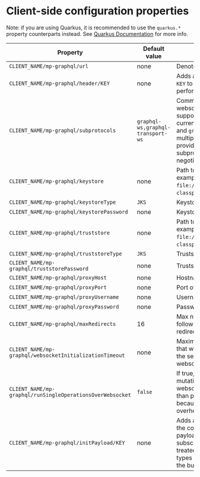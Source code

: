 Client-side configuration properties
========================

Note: if you are using Quarkus, it is recommended to use the `quarkus.*` property counterparts instead. 
See [Quarkus Documentation](https://quarkus.io/guides/all-config#quarkus-smallrye-graphql-client_quarkus-smallrye-graphql-client-smallrye-graphql-client) for more info. 

| Property | Default value | Meaning |
| ------------ | ------------- | ------------ |
| `CLIENT_NAME/mp-graphql/url` | none  | Denotes URL to connect to |
| `CLIENT_NAME/mp-graphql/header/KEY` | none  | Adds a HTTP header named `KEY` to all HTTP requests performed by the client |
| `CLIENT_NAME/mp-graphql/subprotocols` | `graphql-ws,graphql-transport-ws`  | Comma-separated list of websocket subprotocols supported by this client. We currently support `graphql-ws` and `graphql-transport-ws`. If multiple subprotocols are provided, choosing the actual subprotocol will be subject to negotiation with the server.
| `CLIENT_NAME/mp-graphql/keystore` | none  | Path to client's keystore (for example `file:/path/to/keystore` or `classpath:path/to/keystore`) |
| `CLIENT_NAME/mp-graphql/keystoreType` | `JKS` | Keystore type |
| `CLIENT_NAME/mp-graphql/keystorePassword` | none | Keystore password |
| `CLIENT_NAME/mp-graphql/truststore` | none  | Path to client's truststore (for example `file:/path/to/truststore` or `classpath:path/to/truststore`) |
| `CLIENT_NAME/mp-graphql/truststoreType` | `JKS` | Truststore type |
| `CLIENT_NAME/mp-graphql/truststorePassword` | none | Truststore password |
| `CLIENT_NAME/mp-graphql/proxyHost` | none  | Hostname of the proxy to use |
| `CLIENT_NAME/mp-graphql/proxyPort` | none  | Port of the proxy to use |
| `CLIENT_NAME/mp-graphql/proxyUsername` | none  | Username for the proxy to use |
| `CLIENT_NAME/mp-graphql/proxyPassword` | none  | Password for the proxy to use |
| `CLIENT_NAME/mp-graphql/maxRedirects` | 16  | Max number of redirects to follow. Set to 0 to disable redirects. |
| `CLIENT_NAME/mp-graphql/websocketInitializationTimeout` | none  |  Maximum time in milliseconds that will be allowed to wait for the server to acknowledge a websocket connection. |
| `CLIENT_NAME/mp-graphql/runSingleOperationsOverWebsocket` | `false`  |  If true, then queries and mutations will run over the websocket transport rather than pure HTTP. Off by default, because it has higher overhead. |
| `CLIENT_NAME/mp-graphql/initPayload/KEY` | none  | Adds a property named `KEY` to the connect_init message payload when negotiating a subscription. All values will be treated as string. For other types instatiate the API with the builder. |